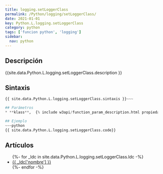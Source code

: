 ```yaml
---
title: logging.setLoggerClass
permalink: /Python/logging/setLoggerClass/
date: 2021-01-01
key: Python.L.logging.setLoggerClass
category: python
tags: ['funcion python', 'logging']
sidebar: 
  nav: python
---
```


## Descripción
{{site.data.Python.L.logging.setLoggerClass.description }}

## Sintaxis
~~~python
{{ site.data.Python.L.logging.setLoggerClass.sintaxis }}~~~

## Parámetros
* **klass**,  {% include w3api/function_param_description.html propiedad=site.data.Python.L.logging.setLoggerClass valor="klass" %}

## Ejemplo
~~~python
{{ site.data.Python.L.logging.setLoggerClass.code}}
~~~

## Artículos
<ul>
{%- for _ldc in site.data.Python.L.logging.setLoggerClass.ldc -%}
   <li>
       <a href="{{_ldc['url'] }}">{{ _ldc['nombre'] }}</a>
   </li>
{%- endfor -%}
</ul>
